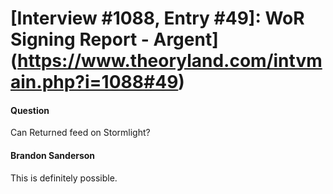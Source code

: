 # [Interview #1088, Entry #49]: WoR Signing Report - Argent](https://www.theoryland.com/intvmain.php?i=1088#49)

#### Question

Can Returned feed on Stormlight?

#### Brandon Sanderson

This is definitely possible.

